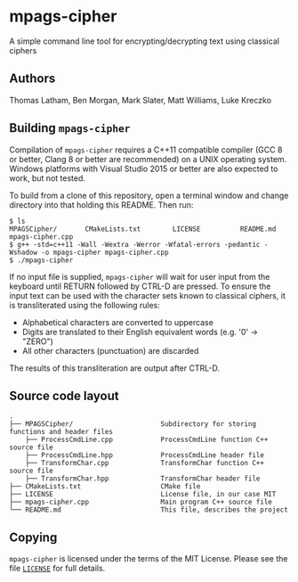 # mpags-cipher
A simple command line tool for encrypting/decrypting text using classical ciphers

## Authors
Thomas Latham, Ben Morgan, Mark Slater, Matt Williams, Luke Kreczko

## Building `mpags-cipher`
Compilation of `mpags-cipher` requires a  C++11 compatible compiler
(GCC 8 or better, Clang 8 or better are recommended) on a UNIX operating
system.
Windows platforms with Visual Studio 2015 or better are also expected to
work, but not tested.

To build from a clone of this repository, open a terminal window
and change directory into that holding this README. Then run:
```
$ ls
MPAGSCipher/       CMakeLists.txt        LICENSE          README.md        mpags-cipher.cpp  
$ g++ -std=c++11 -Wall -Wextra -Werror -Wfatal-errors -pedantic -Wshadow -o mpags-cipher mpags-cipher.cpp
$ ./mpags-cipher
```

If no input file is supplied, `mpags-cipher` will wait for user input
from the keyboard until RETURN followed by CTRL-D are pressed.
To ensure the input text can be used with the character sets known to
classical ciphers, it is transliterated using the following rules:

- Alphabetical characters are converted to uppercase
- Digits are translated to their English equivalent words (e.g. '0' -> "ZERO")
- All other characters (punctuation) are discarded

The results of this transliteration are output after CTRL-D.

## Source code layout
```
.
├── MPAGSCipher/                      Subdirectory for storing functions and header files
    ├── ProcessCmdLine.cpp            ProcessCmdLine function C++ source file
    ├── ProcessCmdLine.hpp            ProcessCmdLine header file
    ├── TransformChar.cpp             TransformChar function C++ source file
    ├── TransformChar.hpp             TransformChar header file
├── CMakeLists.txt                    CMake file
├── LICENSE                           License file, in our case MIT
├── mpags-cipher.cpp                  Main program C++ source file
└── README.md                         This file, describes the project
```

## Copying
`mpags-cipher` is licensed under the terms of the MIT License.
Please see the file [`LICENSE`](LICENSE) for full details.